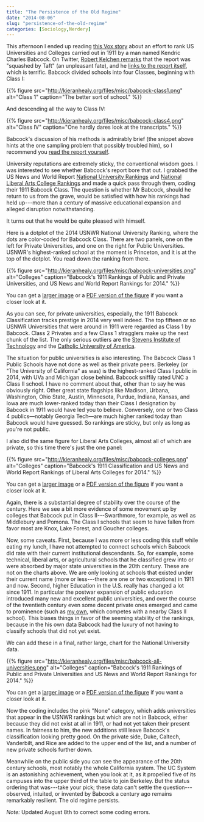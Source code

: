 ```yaml
---
title: "The Persistence of the Old Regime"
date: "2014-08-06"
slug: "persistence-of-the-old-regime"
categories: [Sociology,Nerdery]
---
```


This afternoon I ended up reading [this Vox story](http://www.vox.com/2014/8/6/5973653/the-federal-government-tried-to-rank-colleges-in-1911) about an effort to rank US Universities and Colleges carried out in 1911 by a man named Kendric Charles Babcock. On Twitter, [Robert Kelchen remarks](https://twitter.com/rkelchen/status/496746198112686082) that the report was "squashed by Taft" (an unpleasant fate), and he [links to the report itself](https://ia700504.us.archive.org/0/items/classificationof01unit/classificationof01unit.pdf), which is terrific. Babcock divided schools into four Classes, beginning with Class I:

{{% figure src="http://kieranhealy.org/files/misc/babcock-class1.png" alt="Class 1" caption="The better sort of school." %}}

And descending all the way to Class IV: 


{{% figure src="http://kieranhealy.org/files/misc/babcock-class4.png" alt="Class IV" caption="One hardly dares look at the transcripts." %}}

Babcock's discussion of his methods is admirably brief (the snippet above hints at the one sampling problem that possibly troubled him), so I recommend you [read the report yourself](https://ia700504.us.archive.org/0/items/classificationof01unit/classificationof01unit.pdf).

University reputations are extremely sticky, the conventional wisdom goes. I was interested to see whether Babcock's report bore that out. I grabbed the US News and World Report [National University Rankings](http://colleges.usnews.rankingsandreviews.com/best-colleges/rankings/national-universities) and [National Liberal Arts College  Rankings](http://colleges.usnews.rankingsandreviews.com/best-colleges/rankings/national-liberal-arts-colleges/) and made a quick pass through them, coding their 1911 Babcock Class. The question is whether Mr Babcock, should he return to us from the grave, would be satisfied with how his rankings had held up---more than a century of massive educational expansion and alleged disruption notwithstanding. 

It turns out that he would be quite pleased with himself. 

Here is a dotplot of the 2014 USNWR National University Ranking, where the dots are color-coded for Babcock Class. There are two panels, one on the left for Private Universities, and one on the right for Public Universities. USNWR's highest-ranked school at the moment is Princeton, and it is at the top of the dotplot. You read down the ranking from there.

{{% figure src="http://kieranhealy.org/files/misc/babcock-universities.png" alt="Colleges" caption="Babcock's 1911 Rankings of Public and Private Universities, and US News and World Report Rankings for 2014." %}}

You can get a [larger image](http://kieranhealy.org/files/misc/babcock-universities.png) or a  [PDF version of the figure](http://kieranhealy.org/files/misc/babcock-universities.pdf) if you want a closer look at it. 

As you can see, for private universities, especially, the 1911 Babcock Classification  tracks prestige in 2014 very well indeed. The top fifteen or so USNWR Universities that were around in 1911 were regarded as Class 1 by Babcock. Class 2 Privates and a few Class 1 stragglers make up the next chunk of the list. The only serious outliers are the [Stevens Institute of Technology](http://stevens.edu) and the [Catholic University of America](http://cua.edu).

The situation for public universities is also interesting. The Babcock Class 1 Public Schools have not done as well as their private peers. Berkeley (or "The University of California" as was) is the highest-ranked Class I public in 2014, with UVa and Michigan close behind. Babcock sniffily rated UNC a Class II school. I have no comment about that, other than to say he was obviously right. Other great state flagships like Madison, Urbana, Washington, Ohio State, Austin, Minnesota, Purdue, Indiana, Kansas, and Iowa are much lower-ranked today than their Class I designation by Babcock in 1911 would have led you to believe. Conversely, one or two Class 4 publics—notably Georgia Tech—are much higher ranked today than Babcock would have guessed. So rankings are sticky, but only as long as you're not public. 

I also did the same figure for Liberal Arts Colleges, almost all of which are private, so this time there's just the one panel:

{{% figure src="http://kieranhealy.org/files/misc/babcock-colleges.png" alt="Colleges" caption="Babcock's 1911 Classification and US News and World Report Rankings of Liberal Arts Colleges for 2014." %}}

You can get a [larger image](http://kieranhealy.org/files/misc/babcock-colleges.png) or a  [PDF version of the figure](http://kieranhealy.org/files/misc/babcock-colleges.pdf) if you want a closer look at it. 


Again, there is a substantial degree of stability over the course of the century. Here we see a bit more evidence of some movement up by colleges that Babcock put in Class II---Swarthmore, for example, as well as Middlebury and Pomona. The Class I schools that seem to have fallen from favor most are Knox, Lake Forest, and Goucher colleges. 

Now, some caveats. First, because I was more or less coding this stuff while eating my lunch, I have not attempted to connect schools which Babcock did rate with their current institutional descendants. So, for example, some technical, liberal arts, or agricultural schools that he classified grew into or were absorbed by major state universities in the 20th century. These are not on the charts above. We are only looking at schools that existed under their current name (more or less---there are one or two exceptions) in 1911 and now. Second, higher Education in the U.S. really has changed a lot since 1911. In particular the postwar expansion of public education introduced many new and excellent public universities, and over the course of the twentieth century even some decent private ones emerged and came to prominence (such as [my own](http://www.duke.edu), which competes with a nearby Class II school).  This biases things in favor of the seeming stability of the rankings, because in the his own data Babcock had the luxury of not having to classify schools that did not yet exist.

We can add these in a final, rather large, chart for the National University data.

{{% figure src="http://kieranhealy.org/files/misc/babcock-all-universities.png" alt="Colleges" caption="Babcock's 1911 Rankings of Public and Private Universities and US News and World Report Rankings for 2014." %}}

You can get a [larger image](http://kieranhealy.org/files/misc/babcock-all-universities.png) or a  [PDF version of the figure](http://kieranhealy.org/files/misc/babcock-all-universities.pdf) if you want a closer look at it.

Now the coding includes the pink "None" category, which adds universities that appear in the USNWR rankings but which are not in Babcock, either because they did not exist at all in 1911, or had not yet taken their present names. In fairness to him, the new additions still leave Babcock's classification looking pretty good. On the private side, Duke, Caltech, Vanderbilt, and Rice are added to the upper end of the list, and a number of new private schools further down.

Meanwhile on the public side you can see the appearance of the 20th century schools, most notably the whole California system. The UC System is an astonishing achievement, when you look at it, as it propelled five of its campuses into the upper third of the table to join Berkeley. But the status ordering that was---take your pick; these data can't settle the question---observed, intuited, or invented by Babcock a century ago remains remarkably resilient. The old regime persists.


*Note:* Updated August 8th to correct some coding errors.


